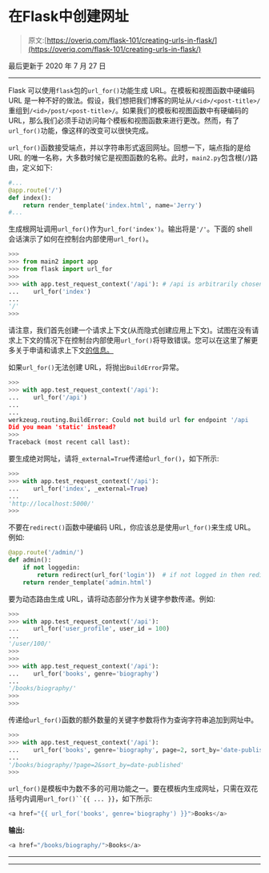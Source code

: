 # 在Flask中创建网址

> 原文:[https://overiq.com/flask-101/creating-urls-in-flask/](https://overiq.com/flask-101/creating-urls-in-flask/)

最后更新于 2020 年 7 月 27 日

* * *

Flask 可以使用`flask`包的`url_for()`功能生成 URL。在模板和视图函数中硬编码 URL 是一种不好的做法。假设，我们想把我们博客的网址从`/<id>/<post-title>/`重组到`/<id>/post/<post-title>/`。如果我们的模板和视图函数中有硬编码的 URL，那么我们必须手动访问每个模板和视图函数来进行更改。然而，有了`url_for()`功能，像这样的改变可以很快完成。

`url_for()`函数接受端点，并以字符串形式返回网址。回想一下，端点指的是给 URL 的唯一名称，大多数时候它是视图函数的名称。此时，`main2.py`包含根(`/`)路由，定义如下:

```py
#...
@app.route('/')
def index():        
    return render_template('index.html', name='Jerry')
#...

```

生成根网址调用`url_for()`作为`url_for('index')`。输出将是`'/'`。下面的 shell 会话演示了如何在控制台内部使用`url_for()`。

```py
>>>
>>> from main2 import app
>>> from flask import url_for
>>>
>>> with app.test_request_context('/api'): # /api is arbitrarily chosen
...    url_for('index')
...
'/'
>>>

```

请注意，我们首先创建一个请求上下文(从而隐式创建应用上下文)。试图在没有请求上下文的情况下在控制台内部使用`url_for()`将导致错误。您可以在这里了解更多关于申请和请求上下文[的信息。](/flask-101/contexts-in-flask/)

如果`url_for()`无法创建 URL，将抛出`BuildError`异常。

```py
>>>
>>> with app.test_request_context('/api'):
...    url_for('/api')
...
...  
werkzeug.routing.BuildError: Could not build url for endpoint '/api
Did you mean 'static' instead?
>>>
Traceback (most recent call last):

```

要生成绝对网址，请将`_external=True`传递给`url_for()`，如下所示:

```py
>>>
>>> with app.test_request_context('/api'):
...    url_for('index', _external=True)
...
'http://localhost:5000/'
>>>

```

不要在`redirect()`函数中硬编码 URL，你应该总是使用`url_for()`来生成 URL。例如:

```py
@app.route('/admin/')
def admin():
    if not loggedin:
        return redirect(url_for('login'))  # if not logged in then redirect the user to the login page
    return render_template('admin.html')

```

要为动态路由生成 URL，请将动态部分作为关键字参数传递。例如:

```py
>>>
>>> with app.test_request_context('/api'):
...    url_for('user_profile', user_id = 100)
...
'/user/100/'
>>>
>>>
>>> with app.test_request_context('/api'): 
...    url_for('books', genre='biography')
...
'/books/biography/'
>>>
>>>

```

传递给`url_for()`函数的额外数量的关键字参数将作为查询字符串追加到网址中。

```py
>>>
>>> with app.test_request_context('/api'):
...    url_for('books', genre='biography', page=2, sort_by='date-published')
...
'/books/biography/?page=2&sort_by=date-published'
>>>

```

`url_for()`是模板中为数不多的可用功能之一。要在模板内生成网址，只需在双花括号内调用`url_for()``{{ ... }}`，如下所示:

```py
<a href="{{ url_for('books', genre='biography') }}">Books</a>

```

**输出:**

```py
<a href="/books/biography/">Books</a>

```

* * *

* * *